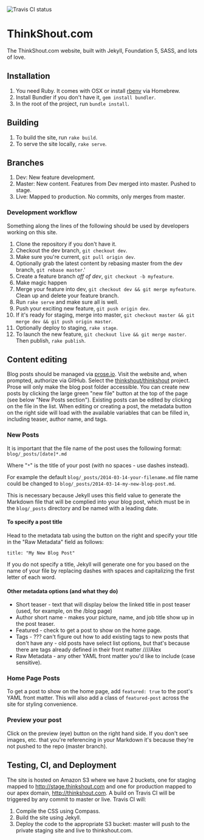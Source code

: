 ![Travis CI status](https://travis-ci.org/thinkshout/thinkshout.svg)

# ThinkShout.com

The ThinkShout.com website, built with Jekyll, Foundation 5, SASS, and lots of love.

## Installation
1. You need Ruby. It comes with OSX or install [rbenv](https://github.com/sstephenson/rbenv#homebrew-on-mac-os-x) via Homebrew.
2. Install Bundler if you don't have it, `gem install bundler`.
3. In the root of the project, run `bundle install`.

## Building
1. To build the site, run `rake build`.
2. To serve the site locally, `rake serve`.

## Branches
1. Dev: New feature development.
2. Master: New content. Features from Dev merged into master. Pushed to stage.
3. Live: Mapped to production. No commits, only merges from master.

### Development workflow
Something along the lines of the following should be used by developers working on this site.

1. Clone the repository if you don't have it.
2. Checkout the dev branch, `git checkout dev`.
3. Make sure you're current, `git pull origin dev`.
4. Optionally grab the latest content by rebasing master from the dev branch, `git rebase master`.'
5. Create a feature branch _off of dev_, `git checkout -b myfeature`.
6. Make magic happen
7. Merge your feature into dev, `git checkout dev && git merge myfeature`. Clean up and delete your feature branch.
8. Run `rake serve` and make sure all is well.
9. Push your exciting new feature, `git push origin dev`.
10. If it's ready for staging, merge into master, `git checkout master && git merge dev && git push origin master`.
11. Optionally deploy to staging, `rake stage`.
12. To launch the new feature, `git checkout live && git merge master`. Then publish, `rake publish`.

## Content editing
Blog posts should be managed via [prose.io](http://prose.io/). Visit the website and, when prompted, authorize via GitHub. Select the [thinkshout/thinkshout](http://prose.io/#thinkshout/thinkshout) project. Prose will only make the blog post folder accessible. You can create new posts by clicking the large green "new file" button at the top of the page (see below "New Posts section"). Existing posts can be edited by clicking on the file in the list. When editing or creating a post, the metadata button on the right side will load with the available variables that can be filled in, including teaser, author name, and tags.

### New Posts
It is important that the file name of the post uses the following format: ```blog/_posts/[date]*.md```

Where "```*```" is the title of your post (with no spaces - use dashes instead).

For example the default ```blog/_posts/2014-03-14-your-filename.md``` file name could be changed to ```blog/_posts/2014-03-14-my-new-blog-post.md```.

This is necessary because Jekyll uses this field value to generate the Markdown file that will be complied into your blog post, which must be in the ```blog/_posts``` directory and be named with a leading date.

#### To specify a post title
Head to the metadata tab using the button on the right and specify your title in the "Raw Metadata" field as follows:

```title: "My New Blog Post"```

If you do not specify a title, Jekyll will generate one for you based on the name of your file by replacing dashes with spaces and capitalizing the first letter of each word.

#### Other metadata options (and what they do)
* Short teaser - text that will display below the linked title in post teaser  (used, for example, on the /blog page)
* Author short name - makes your picture, name, and job title show up in the post teaser.
* Featured - check to get a post to show on the home page.
* Tags - ??? can't figure out how to add existing tags to new posts that don't have any - old posts have select list options, but that's because there are tags already defined in their front matter ////Alex
* Raw Metadata - any other YAML front matter you'd like to include (case sensitive).

### Home Page Posts
To get a post to show on the home page, add `featured: true` to the post's YAML front matter. This will also add a class of `featured-post` across the site for styling convenience.

### Preview your post
Click on the preview (eye) button on the right hand side. If you don't see images, etc. that you're referencing in your Markdown it's because they're not pushed to the repo (master branch).

## Testing, CI, and Deployment
The site is hosted on Amazon S3 where we have 2 buckets, one for staging mapped to http://stage.thinkshout.com and one for production mapped to our apex domain, http://thinkshout.com. A build on Travis CI will be triggered by any commit to master or live. Travis CI will:

1. Compile the CSS using Compass.
2. Build the site using Jekyll.
3. Deploy the code to the appropriate S3 bucket: master will push to the private staging site and live to thinkshout.com.
